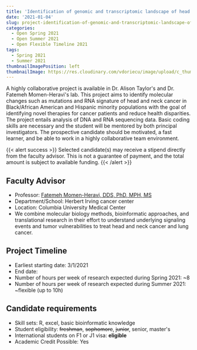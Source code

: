 ```yaml
---
title: 'Identification of genomic and transcriptomic landscape of head and neck cancer'
date: '2021-01-04'
slug: project-identification-of-genomic-and-transcriptomic-landscape-of-head-and-neck-cancer
categories:
  - Open Spring 2021
  - Open Summer 2021
  - Open Flexible Timeline 2021
tags:
  - Spring 2021
  - Summer 2021
thumbnailImagePosition: left
thumbnailImage: https://res.cloudinary.com/vdoriecu/image/upload/c_thumb,w_200,g_face/v1579110178/construction_c6dqbd.png
---
```

A highly collaborative project is available in Dr. Alison Taylor's and Dr. Fatemeh Momen-Heravi's lab. This project aims to identify molecular changes such as mutations and RNA signature of head and neck cancer in Black/African American and Hispanic minority populations with the goal of identifying novel therapies for cancer patients and reduce health disparities. The project entails analysis of DNA and RNA sequencing data. Basic coding skills are necessary and the student will be mentored by both principal investigators. The prospective candidate should be motivated, a fast learner, and be able to work in a highly collaborative team environment. 

<!--more-->

{{< alert success >}}
Selected candidate(s) may receive a stipend directly from the faculty advisor. This is not a guarantee of payment, and the total amount is subject to available funding.
{{< /alert >}}

## Faculty Advisor
+ Professor: [Fatemeh Momen-Heravi, DDS, PhD, MPH, MS](http://www.heravilab.com/)
+ Department/School: Herbert Irving cancer center
+ Location: Columbia University Medical Center 
+ We combine molecular biology methods, bioinformatic approaches, and translational research in their effort to understand underlying signaling events and tumor vulnerabilities to treat head and neck cancer and lung cancer.

## Project Timeline
+ Earliest starting date: 3/1/2021
+ End date: 
+ Number of hours per week of research expected during Spring 2021: ~8
+ Number of hours per week of research expected during Summer 2021: ~flexible (up to 10h)

## Candidate requirements
+ Skill sets: R, excel, basic bioinformatic knowledge
+ Student eligibility: ~~freshman~~, ~~sophomore~~, ~~junior~~, senior, master's
+ International students on F1 or J1 visa: **eligible**
+ Academic Credit Possible: Yes

